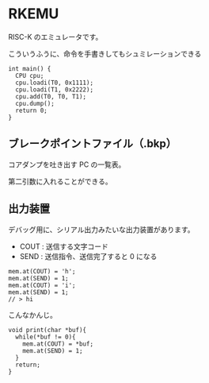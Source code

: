 # RKEMU

RISC-K のエミュレータです。

こういうふうに、命令を手書きしてもシュミレーションできる

```C:
int main() {
  CPU cpu;
  cpu.loadi(T0, 0x1111);
  cpu.loadi(T1, 0x2222);
  cpu.add(T0, T0, T1);
  cpu.dump();
  return 0;
}
```

## ブレークポイントファイル（.bkp）

コアダンプを吐き出す PC の一覧表。

第二引数に入れることができる。

## 出力装置

デバッグ用に、シリアル出力みたいな出力装置があります。

- COUT : 送信する文字コード
- SEND : 送信指令、送信完了すると 0 になる

```C:
mem.at(COUT) = 'h';
mem.at(SEND) = 1;
mem.at(COUT) = 'i';
mem.at(SEND) = 1;
// > hi
```

こんなかんじ。

```C:
void print(char *buf){
  while(*buf != 0){
    mem.at(COUT) = *buf;
    mem.at(SEND) = 1;
  }
  return;
}
```
